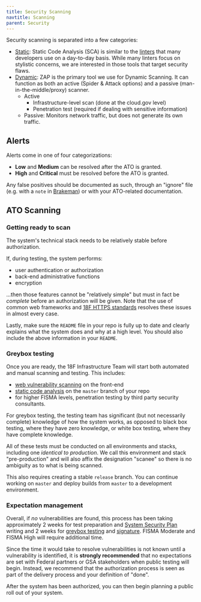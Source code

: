 ```yaml
---
title: Security Scanning
navtitle: Scanning
parent: Security
---
```


Security scanning is separated into a few categories:

* [Static](../static-analysis/): Static Code Analysis (SCA) is similar to the [linters](https://en.wikipedia.org/wiki/Lint_(software)) that many developers use on a day-to-day basis. While many linters focus on stylistic concerns, we are interested in those tools that target security flaws.
* [Dynamic](../dynamic-scanning/): ZAP is the primary tool we use for Dynamic Scanning. It can function as both an active (Spider & Attack options) and a passive (man-in-the-middle/proxy) scanner.
    * Active
        * Infrastructure-level scan (done at the cloud.gov level)
        * Penetration test (required if dealing with sensitive information)
    * Passive: Monitors network traffic, but does not generate its own traffic.

## Alerts

Alerts come in one of four categorizations:

* **Low** and **Medium** can be resolved after the ATO is granted.
* **High** and **Critical** must be resolved before the ATO is granted.

Any false positives should be documented as such, through an "ignore" file (e.g. with a `note` in [Brakeman](http://brakemanscanner.org/docs/ignoring_false_positives/)) or with your ATO-related documentation.

## ATO Scanning

### Getting ready to scan

The system's technical stack needs to be relatively stable before authorization.

If, during testing, the system performs:

* user authentication or authorization
* back-end administrative functions
* encryption

...then those features cannot be "relatively simple" but must in fact be *complete* before an authorization will be given. Note that the use of common web frameworks and [18F HTTPS standards](https://github.com/18F/https) resolves these issues in almost every case.

Lastly, make sure the `README` file in your repo is fully up to date and clearly explains what the system does and why at a high level. You should also include the above information in your `README`.

### Greybox testing

Once you are ready, the 18F Infrastructure Team will start both automated and manual scanning and testing. This includes:

* [web vulnerability scanning](../../security/dynamic-scanning/) on the front-end
* [static code analysis](../../security/static-analysis/) on the `master` branch of your repo
* for higher FISMA levels, penetration testing by third party security consultants.

For greybox testing, the testing team has significant (but not necessarily complete) knowledge of how the system works, as opposed to black box testing, where they have zero knowledge, or white box testing, where they have complete knowledge.

All of these tests must be conducted on all environments and stacks, including one _identical to production_. We call this environment and stack "pre-production" and will also affix the designation "scanee" so there is no ambiguity as to what is being scanned.

This also requires creating a stable `release` branch. You can continue working on `master` and deploy builds from `master` to a development environment.

### Expectation management

Overall, if *no* vulnerabilities are found, this process has been taking approximately 2 weeks for test preparation and [System Security Plan](../../ato/ssp/) writing and 2 weeks for [greybox testing](#greybox-testing) and [signature](../../ato/walkthrough/#signing-an-authorization). FISMA Moderate and FISMA High will require additional time.

Since the time it would take to resolve vulnerabilities is not known until a vulnerability is identified, it is **strongly recommended** that no expectations are set with Federal partners or GSA stakeholders when public testing will begin. Instead, we recommend that the authorization process is seen as part of the delivery process and your definition of "done".

After the system has been authorized, you can then begin planning a public roll out of your system.
